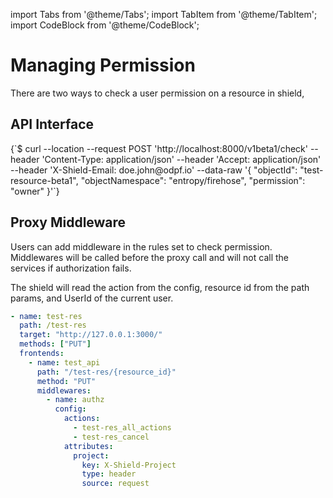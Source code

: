 import Tabs from '@theme/Tabs';
import TabItem from '@theme/TabItem';
import CodeBlock from '@theme/CodeBlock';

# Managing Permission

There are two ways to check a user permission on a resource in shield,
## API Interface

<Tabs groupId="api">
  <TabItem value="HTTP" label="HTTP" default>
        <CodeBlock className="language-bash">
    {`$ curl --location --request POST 'http://localhost:8000/v1beta1/check'
--header 'Content-Type: application/json'
--header 'Accept: application/json'
--header 'X-Shield-Email: doe.john@odpf.io'
--data-raw '{
  "objectId": "test-resource-beta1",
  "objectNamespace": "entropy/firehose",
  "permission": "owner"
}'`}
    </CodeBlock>
  </TabItem>
</Tabs>

## Proxy Middleware

Users can add middleware in the rules set to check permission. Middlewares will be called before the proxy call and will not call the services if authorization fails.

The shield will read the action from the config, resource id from the path params, and UserId of the current user.

```yaml
- name: test-res
  path: /test-res
  target: "http://127.0.0.1:3000/"
  methods: ["PUT"]
  frontends:
    - name: test_api
      path: "/test-res/{resource_id}"
      method: "PUT"
      middlewares:
        - name: authz
          config:
            actions:
              - test-res_all_actions
              - test-res_cancel
            attributes:
              project:
                key: X-Shield-Project
                type: header
                source: request
```